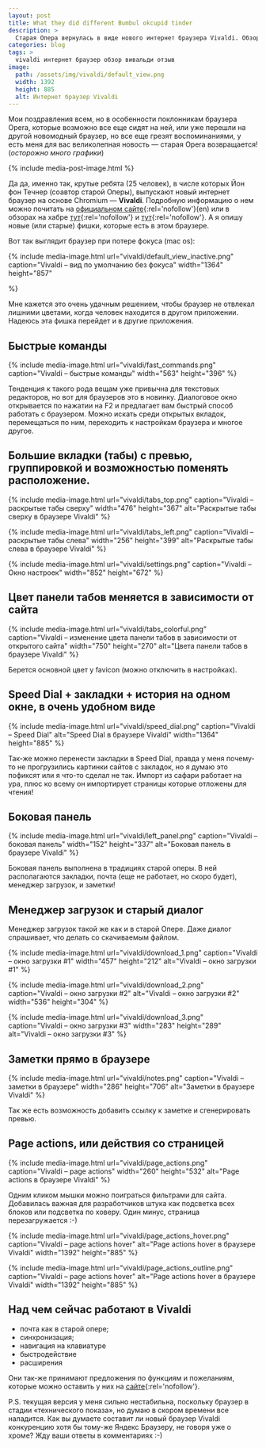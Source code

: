 ```yaml
---
layout: post
title: What they did different Bumbul okcupid tinder
description: >
  Старая Опера вернулась в виде нового интернет браузера Vivaldi. Обзор нового браузера и отзывы к нему.
categories: blog
tags: >
  vivaldi интернет браузер обзор вивальди отзыв
image:
  path: /assets/img/vivaldi/default_view.png
  width: 1392
  height: 885
  alt: Интернет браузер Vivaldi
---
```


Мои поздравления всем, но в особенности поклонникам браузера Opera, которые возможно все еще сидят на ней, или уже перешли на другой новомодный браузер, но все еще грезят воспоминаниями, у есть меня для вас великолепная новость — старая Opera возвращается! (_осторожно много графики_)

{% include media-post-image.html %}

Да да, именно так, крутые ребята (25 человек), в числе которых Йон фон Течнер (соавтор старой Оперы), выпускают новый интернет браузер на основе Chromium — **Vivaldi**. Подробную информацию о нем можно почитать на [официальном сайте](http://vivaldi.com){:rel='nofollow'}(en) или в обзорах на хабре [тут](https://habrahabr.ru/post/248941/){:rel='nofollow'} и [тут](https://habrahabr.ru/post/248961/){:rel='nofollow'}. А я опишу новые (или старые) фишки, которые есть в этом браузере.

Вот так выглядит браузер при потере фокуса (mac os):

{%
	include media-image.html
	url="vivaldi/default_view_inactive.png"
	caption="Vivaldi – вид по умолчанию без фокуса"
	width="1364"
	height="857"

%}

Мне кажется это очень удачным решением, чтобы браузер не отвлекал лишними цветами, когда человек находится в другом приложении. Надеюсь эта фишка перейдет и в другие приложения.

## Быстрые команды

{%
	include media-image.html
	url="vivaldi/fast_commands.png"
	caption="Vivaldi – быстрые команды"
	width="563"
	height="396"
%}

Тенденция к такого рода вещам уже привычна для текстовых редакторов, но вот для браузеров это в новинку. Диалоговое окно открывается по нажатии на F2 и предлагает вам быстрый способ работать с браузером. Можно искать среди открытых вкладок, перемещаться по ним, переходить к настройкам браузера и многое другое.

## Большие вкладки (табы) с превью, группировкой и возможностью поменять расположение.

{% include media-image.html
	url="vivaldi/tabs_top.png"
	caption="Vivaldi – раскрытые табы сверху"
	width="476"
	height="367"
	alt="Раскрытые табы сверху в браузере Vivaldi" %}

{% include media-image.html
	url="vivaldi/tabs_left.png"
	caption="Vivaldi – раскрытые табы слева"
	width="256"
	height="399"
	alt="Раскрытые табы слева в браузере Vivaldi" %}

{%
	include media-image.html
	url="vivaldi/settings.png"
	caption="Vivaldi – Окно настроек"
	width="852"
	height="672"
	  %}

## Цвет панели табов меняется в зависимости от сайта

{% include media-image.html
	url="vivaldi/tabs_colorful.png"
	caption="Vivaldi – изменение цвета панели табов в зависимости от открытого сайта"
	width="750"
	height="270"
	alt="Цвета панели табов в браузере Vivaldi" %}

Берется основной цвет у favicon (можно отключить в настройках).

## Speed Dial + закладки + история на одном окне, в очень удобном виде

{% include media-image.html
	url="vivaldi/speed_dial.png"
	caption="Vivaldi – Speed Dial"
	alt="Speed Dial в браузере Vivaldi"
	width="1364"
	height="885"
	  %}

Так-же можно перенести закладки в Speed Dial, правда у меня почему-то не прогрузились картинки сайтов с закладок, но я думаю это пофиксят или я что-то сделал не так.
Импорт из сафари работает на ура, плюс ко всему он импортирует страницы которые отложены для чтения!

## Боковая панель

{% include media-image.html
	url="vivaldi/left_panel.png"
	caption="Vivaldi – боковая панель"
	width="152"
	height="337"
	alt="Боковая панель в браузере Vivaldi" %}

Боковая панель выполнена в традициях старой оперы. В ней располагаются закладки, почта (еще не работает, но скоро будет), менеджер загрузок, и заметки!

## Менеджер загрузок и старый диалог

Менеджер загрузок такой же как и в старой Опере. Даже диалог спрашивает, что делать со скачиваемым файлом.

{% include media-image.html
	url="vivaldi/download_1.png"
	caption="Vivaldi – окно загрузки #1"
	width="457"
	height="212"
	alt="Vivaldi – окно загрузки #1" %}

{% include media-image.html
	url="vivaldi/download_2.png"
	caption="Vivaldi – окно загрузки #2"
	alt="Vivaldi – окно загрузки #2"
	width="536"
	height="304"
	  %}

{% include media-image.html
	url="vivaldi/download_3.png"
	caption="Vivaldi – окно загрузки #3"
	width="283"
	height="289"
	alt="Vivaldi – окно загрузки #3" %}

## Заметки прямо в браузере

{% include media-image.html
	url="vivaldi/notes.png"
	caption="Vivaldi – заметки в браузере"
	width="286"
	height="706"
	alt="Заметки в браузере Vivaldi" %}

Так же есть возможность добавить ссылку к заметке и сгенерировать превью.

##  Page actions, или действия со страницей

{% include media-image.html
	url="vivaldi/page_actions.png"
	caption="Vivaldi – page actions"
	width="260"
	height="532"
	alt="Page actions в браузере Vivaldi" %}

Одним кликом мышки можно поиграться фильтрами для сайта. Добавилась важная для разработчиков штука как подсветка всех блоков или подсветка по ховеру. Один минус, страница перезагружается :-)

{% include media-image.html
	url="vivaldi/page_actions_hover.png"
	caption="Vivaldi – page actions hover"
	alt="Page actions hover в браузере Vivaldi"
	width="1392"
	height="885"
	  %}

{% include media-image.html
	url="vivaldi/page_actions_outline.png"
	caption="Vivaldi – page actions hover"
	alt="Page actions hover в браузере Vivaldi"
	width="1392"
	height="885"
	  %}

## Над чем сейчас работают в Vivaldi

* почта как в старой опере;
* синхронизация;
* навигация на клавиатуре
* быстродействие
* расширения

Они так-же принимают предложения по функциям и пожеланиям, которые можно оставить у них на [сайте](https://vivaldi.com/#Feedback){:rel='nofollow'}.

P.S. текущая версия у меня сильно нестабильна, поскольку браузер в стадии «технического показа», но думаю в скором времени все наладится.
Как вы думаете составит ли новый браузер Vivaldi конкуренцию хотя бы тому-же Яндекс Браузеру, не говоря уже о хроме? Жду ваши ответы в комментариях :-)


